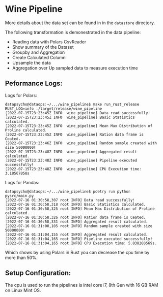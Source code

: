 # Wine Pipeline
More details about the data set can be found in in the `datastore` directory.

The following transformation is demonestrated in the data pipeline:
- Reading data with Polars CsvReader
- Show summary of the Dataset
- Groupby and Aggregation
- Create Calculated Column
- Upsample the data
- Aggregation over Up sampled data to measure execution time


## Peformance Logs:
Logs for Polars:
```
datapsycho@dataops:~/.../wine_pipeline$ make run_rust_release 
RUST_LOG=info ./target/release/wine_pipeline
[2022-07-15T23:23:45Z INFO  wine_pipeline] Data read successfully!
[2022-07-15T23:23:45Z INFO  wine_pipeline] Basic Statistics calculated.
[2022-07-15T23:23:45Z INFO  wine_pipeline] Mean Max Distribution of Proline calculated.
[2022-07-15T23:23:45Z INFO  wine_pipeline] Ration data frame is Ceated.
[2022-07-15T23:23:46Z INFO  wine_pipeline] Random sample created with size 50000000!
[2022-07-15T23:23:48Z INFO  wine_pipeline] Aggregated result calculated.
[2022-07-15T23:23:48Z INFO  wine_pipeline] Pipeline executed successfully!
[2022-07-15T23:23:48Z INFO  wine_pipeline] CPU Execution time: 3.18567858s
```

Logs for Pandas:
```
datapsycho@dataops:~/.../wine_pipeline$ poetry run python pysrc/main.py
[2022-07-16 01:30:58,307 root INFO] Data read successfully!
[2022-07-16 01:30:58,318 root INFO] Basic Statistics calculated.
[2022-07-16 01:30:58,325 root INFO] Mean Max Distribution of Proline calculated.
[2022-07-16 01:30:58,326 root INFO] Ration data frame is Ceated.
[2022-07-16 01:30:58,331 root INFO] Aggregated result calculated.
[2022-07-16 01:31:00,105 root INFO] Random sample created with size 50000000!
[2022-07-16 01:31:04,155 root INFO] Aggregated result calculated.
[2022-07-16 01:31:04,165 root INFO] Pipeline executed successfully!
[2022-07-16 01:31:04,165 root INFO] CPU Execution time: 5.838280569s.
```

Which shows by using Polars in Rust you can decrease the cpu time by more than 50%.

## Setup Configuration:
The cpu is used to run the pipelines is intel core i7, 8th Gen with 16 GB RAM on Linux Mint OS.
